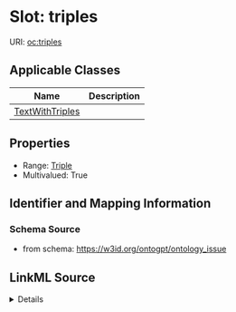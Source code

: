 # Slot: triples

URI: [oc:triples](http://w3id.org/ontogpt/ontology-class-templatetriples)



<!-- no inheritance hierarchy -->




## Applicable Classes

| Name | Description |
| --- | --- |
[TextWithTriples](TextWithTriples.md) | 






## Properties

* Range: [Triple](Triple.md)
* Multivalued: True








## Identifier and Mapping Information







### Schema Source


* from schema: https://w3id.org/ontogpt/ontology_issue




## LinkML Source

<details>
```yaml
name: triples
from_schema: https://w3id.org/ontogpt/ontology_issue
rank: 1000
multivalued: true
alias: triples
owner: TextWithTriples
domain_of:
- TextWithTriples
range: Triple
inlined: true
inlined_as_list: true

```
</details>